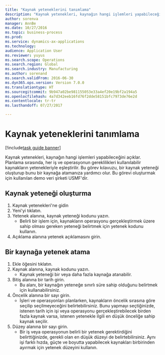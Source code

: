 ```yaml
--- 
title: "Kaynak yeteneklerini tanımlama"
description: "Kaynak yetenekleri, kaynağın hangi işlemleri yapabileceğini açıklar."
author: sorenva
manager: AnnBe
ms.date: 10/27/2016
ms.topic: business-process
ms.prod: 
ms.service: dynamics-ax-applications
ms.technology: 
audience: Application User
ms.reviewer: yuyus
ms.search.scope: Operations
ms.search.region: Global
ms.search.industry: Manufacturing
ms.author: sorenand
ms.search.validFrom: 2016-06-30
ms.dyn365.ops.version: Version 7.0.0
ms.translationtype: HT
ms.sourcegitcommit: 9b947a02be981155053e33a4ef20e19bf2a194a5
ms.openlocfilehash: 4a7d342eeb16fd76f2dde58151bfc7973de76e2d
ms.contentlocale: tr-tr
ms.lasthandoff: 07/27/2017

---
```

# <a name="define-resource-capabilities"></a>Kaynak yeteneklerini tanımlama

[!include[task guide banner](../../includes/task-guide-banner.md)]

Kaynak yetenekleri, kaynağın hangi işlemleri yapabileceğini açıklar. Planlama sırasında, her iş ve operasyonun gereklilikleri kullanılabilir kaynakların yetenekleriyle eşleştirilir. Bu görev kılavuzu, bir kaynak yeteneği oluşturup bunu bir kaynağa atamanıza yardımcı olur. Bu görevi oluşturmak için kullanılan demo veri şirketi USMF'dir.


## <a name="create-a-resource-capability"></a>Kaynak yeteneği oluşturma
1. Kaynak yetenekleri'ne gidin
2. Yeni'yi tıklatın.
3. Yetenek alanına, kaynak yeteneği kodunu yazın.
    * Belirli bir işlem için, kaynakların operasyonu gerçekleştirmek üzere sahip olması gereken yeteneği belirtmek için yetenek kodunu kullanın.  
4. Açıklama alanına yetenek açıklamasını girin.

## <a name="assign-capability-to-a-resource"></a>Bir kaynağa yetenek atama
1. Ekle öğesini tıklatın.
2. Kaynak alanına, kaynak kodunu yazın.
    * Kaynak yeteneği bir veya daha fazla kaynağa atanabilir.  
3. Bitiş alanına bir tarih girin.
    * Bu alanı, bir kaynağın yeteneğe sınırlı süre sahip olduğunu belirtmek için kullanabilirsiniz.  
4. Öncelik alanına bir sayı girin.
    * İşleri ve operasyonları planlarken, kaynakların öncelik sırasına göre seçilip seçilmeyeceğini belirtebilirsiniz. Bunu yapmayı seçtiğinizde, istenen tarih için işi veya operasyonu gerçekleştirebilecek birden fazla kaynak varsa, istenen yetenekle ilgili en düşük önceliğe sahip kaynak seçilir.  
5. Düzey alanına bir sayı girin.
    * Bir iş veya operasyonun belirli bir yetenek gerektirdiğini belirttiğinizde, gerekli olan en düşük düzeyi de belirtebilirsiniz. Aynı işi farklı hızda, güçte ve boyutta yapabilecek kaynakları birbirinden ayırmak için yetenek düzeyini kullanın.  


